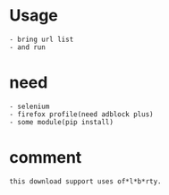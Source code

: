 # Usage
    - bring url list
    - and run

# need
    - selenium
    - firefox profile(need adblock plus)
    - some module(pip install)

# comment
    this download support uses of*l*b*rty.
